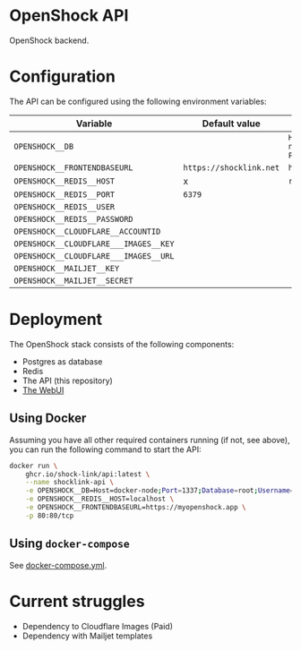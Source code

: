 # OpenShock API
OpenShock backend.

# Configuration

The API can be configured using the following environment variables:

| Variable                              | Default value           | Example value                                                                                |
|---------------------------------------|-------------------------|----------------------------------------------------------------------------------------------|
| `OPENSHOCK__DB`                       |                         | `Host=docker-node;Port=1337;Database=root;Username=root;Password=root;Search Path=openshock` |
| `OPENSHOCK__FRONTENDBASEURL`          | `https://shocklink.net` | `https://shocklink.net`                                                                      |
| `OPENSHOCK__REDIS__HOST`              | x                       | `redis`                                                                                      |
| `OPENSHOCK__REDIS__PORT`              | `6379`                  |
| `OPENSHOCK__REDIS__USER`              |                         |
| `OPENSHOCK__REDIS__PASSWORD`          |                         |
| `OPENSHOCK__CLOUDFLARE__ACCOUNTID`    |                         |
| `OPENSHOCK__CLOUDFLARE___IMAGES__KEY` |                         |
| `OPENSHOCK__CLOUDFLARE___IMAGES__URL` |                         |
| `OPENSHOCK__MAILJET__KEY`             |                         |
| `OPENSHOCK__MAILJET__SECRET`          |                         |

# Deployment

The OpenShock stack consists of the following components:

- Postgres as database
- Redis
- The API (this repository)
- [The WebUI](https://github.com/Shock-Link/WebUI)

## Using Docker

Assuming you have all other required containers running (if not, see above), you can run the following command to start
the API:

```bash
docker run \
    ghcr.io/shock-link/api:latest \
    --name shocklink-api \
    -e OPENSHOCK__DB=Host=docker-node;Port=1337;Database=root;Username=root;Password=root;Search Path=openshock \
    -e OPENSHOCK__REDIS__HOST=localhost \
    -e OPENSHOCK__FRONTENDBASEURL=https://myopenshock.app \
    -p 80:80/tcp
```

## Using `docker-compose`

See [docker-compose.yml](docker-compose.yml).

# Current struggles
+ Dependency to Cloudflare Images (Paid)
+ Dependency with Mailjet templates